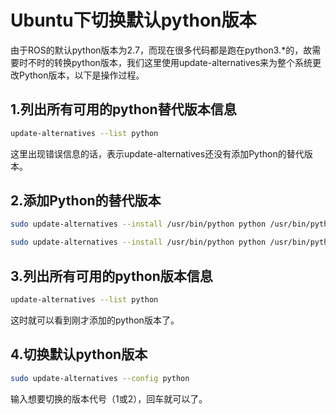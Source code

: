 # Ubuntu下切换默认python版本
由于ROS的默认python版本为2.7，而现在很多代码都是跑在python3.*的，故需要时不时的转换python版本，我们这里使用update-alternatives来为整个系统更改Python版本，以下是操作过程。

## 1.列出所有可用的python替代版本信息
```bash
update-alternatives --list python
```
这里出现错误信息的话，表示update-alternatives还没有添加Python的替代版本。

## 2.添加Python的替代版本
```bash
sudo update-alternatives --install /usr/bin/python python /usr/bin/python2.7 1  # 添加2.7的版本

sudo update-alternatives --install /usr/bin/python python /usr/bin/python3.5 2  # 添加3.5的版本，这里根据你实际安装的版本添加
```

## 3.列出所有可用的python版本信息
```bash
update-alternatives --list python
```
这时就可以看到刚才添加的python版本了。

## 4.切换默认python版本
```bash
sudo update-alternatives --config python
```
输入想要切换的版本代号（1或2），回车就可以了。